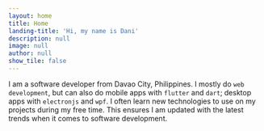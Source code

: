 ```yaml
---
layout: home
title: Home
landing-title: 'Hi, my name is Dani'
description: null
image: null
author: null
show_tile: false
---
```


I am a software developer from Davao City, Philippines. I mostly do `web development`, but can also do mobile apps with
`flutter` and `dart`; desktop apps with `electronjs` and `wpf`. I often learn new technologies to use on my projects during my free time. This ensures I am updated with the latest trends when it comes to software development.
